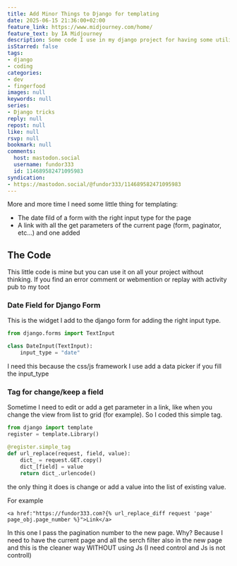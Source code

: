 ```yaml
---
title: Add Minor Things to Django for templating
date: 2025-06-15 21:36:00+02:00
feature_link: https://www.midjourney.com/home/
feature_text: by IA Midjourney
description: Some code I use in my django project for having some utility
isStarred: false
tags:
- django
- coding
categories:
- dev
- fingerfood
images: null
keywords: null
series:
- Django tricks
reply: null
repost: null
like: null
rsvp: null
bookmark: null
comments:
  host: mastodon.social
  username: fundor333
  id: 114689582471095983
syndication:
- https://mastodon.social/@fundor333/114689582471095983
---
```


More and more time I need some little thing for templating:

- The date fild of a form with the right input type for the page
- A link with all the get parameters of the current page (form, paginator, etc...) and one added


## The Code

This little code is mine but you can use it on all your project without thinking. If you find an error comment or webmention or replay with activity pub to my toot

### Date Field for Django Form

This is the widget I add to the django form for adding the right input type.

``` python
from django.forms import TextInput

class DateInput(TextInput):
    input_type = "date"
```

I need this because the css/js framework I use add a data picker if you fill the input_type

### Tag for change/keep a field

Sometime I need to edit or add a get parameter in a link, like when you change the view from list to grid (for example).
So I coded this simple tag.

``` python
from django import template
register = template.Library()

@register.simple_tag
def url_replace(request, field, value):
    dict_ = request.GET.copy()
    dict_[field] = value
    return dict_.urlencode()
```

the only thing it does is change or add a value into the list of existing value.

For example

``` jinja
<a href:"https://fundor333.com?{% url_replace_diff request 'page' page_obj.page_number %}">Link</a>
```

In this one I pass the pagination number to the new page. Why? Because I need to have the current page and all the serch filter also in the new page and this is the cleaner way WITHOUT using Js (I need control and Js is not controll)
